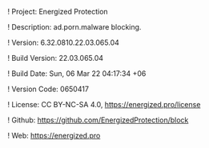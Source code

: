 ! Project: Energized Protection

! Description: ad.porn.malware blocking.

! Version: 6.32.0810.22.03.065.04

! Build Version: 22.03.065.04

! Build Date: Sun, 06 Mar 22 04:17:34 +06

! Version Code: 0650417

! License: CC BY-NC-SA 4.0, https://energized.pro/license

! Github: https://github.com/EnergizedProtection/block

! Web: https://energized.pro
